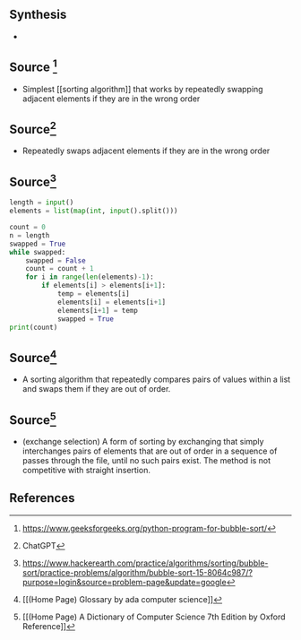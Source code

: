 ## Synthesis
- 
## Source [^1]
- Simplest [[sorting algorithm]] that works by repeatedly swapping adjacent elements if they are in the wrong order

## Source[^2]
- Repeatedly swaps adjacent elements if they are in the wrong order

## Source[^3]
```python
length = input()
elements = list(map(int, input().split()))

count = 0
n = length
swapped = True
while swapped:
    swapped = False
    count = count + 1
    for i in range(len(elements)-1):
        if elements[i] > elements[i+1]:
            temp = elements[i]
            elements[i] = elements[i+1]
            elements[i+1] = temp
            swapped = True
print(count)
```
## Source[^4]
- A sorting algorithm that repeatedly compares pairs of values within a list and swaps them if they are out of order.

## Source[^5]
- (exchange selection) A form of sorting by exchanging that simply interchanges pairs of elements that are out of order in a sequence of passes through the file, until no such pairs exist. The method is not competitive with straight insertion.
## References

[^1]: https://www.geeksforgeeks.org/python-program-for-bubble-sort/
[^2]: ChatGPT
[^3]: https://www.hackerearth.com/practice/algorithms/sorting/bubble-sort/practice-problems/algorithm/bubble-sort-15-8064c987/?purpose=login&source=problem-page&update=google
[^4]: [[(Home Page) Glossary by ada computer science]]
[^5]: [[(Home Page) A Dictionary of Computer Science 7th Edition by Oxford Reference]]
